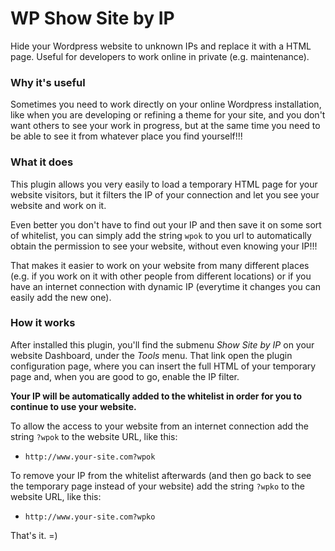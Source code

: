 # WP Show Site by IP

Hide your Wordpress website to unknown IPs and replace it with a HTML page. Useful for developers to work online in private (e.g. maintenance).

### Why it's useful
Sometimes you need to work directly on your online Wordpress installation, like when you are developing or refining a theme for your site, and you don't want others to see your work in progress, but at the same time you need to be able to see it from whatever place you find yourself!!!

### What it does
This plugin allows you very easily to load a temporary HTML page for your website visitors, but it filters the IP of your connection and let you see your website and work on it.

Even better you don't have to find out your IP and then save it on some sort of whitelist, you can simply add the string `wpok` to you url to automatically obtain the permission to see your website, without even knowing your IP!!!

That makes it easier to work on your website from many different places (e.g. if you work on it with other people from different locations) or if you have an internet connection with dynamic IP (everytime it changes you can easily add the new one).

### How it works
After installed this plugin, you'll find the submenu *Show Site by IP* on your website Dashboard, under the *Tools* menu.
That link open the plugin configuration page, where you can insert the full HTML of your temporary page and, when you are good to go, enable the IP filter.

**Your IP will be automatically added to the whitelist in order for you to continue to use your website.**

To allow the access to your website from an internet connection add the string `?wpok` to the website URL, like this:

* `http://www.your-site.com?wpok`

To remove your IP from the whitelist afterwards (and then go back to see the temporary page instead of your website) add the string `?wpko` to the website URL, like this:

* `http://www.your-site.com?wpko`

That's it. =)
